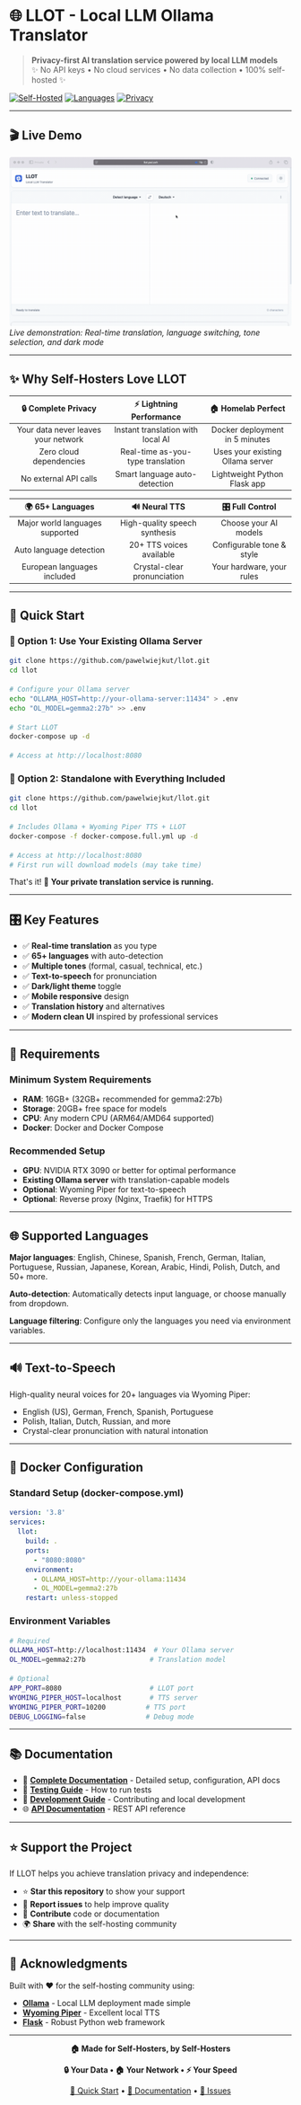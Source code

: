 # 🌐 LLOT - Local LLM Ollama Translator

> **Privacy-first AI translation service powered by local LLM models**  
> ✨ No API keys • No cloud services • No data collection • 100% self-hosted ✨

[![Self-Hosted](https://img.shields.io/badge/Self--Hosted-100%25-green?style=for-the-badge&logo=docker)](https://github.com/pawelwiejkut/llot)
[![Languages](https://img.shields.io/badge/Languages-65%2B-blue?style=for-the-badge)](https://github.com/pawelwiejkut/llot)
[![Privacy](https://img.shields.io/badge/Privacy-First-red?style=for-the-badge&logo=shield)](https://github.com/pawelwiejkut/llot)

---

## 🎬 Live Demo

![LLOT Demo](docs/images/llot-demo-final.gif)
*Live demonstration: Real-time translation, language switching, tone selection, and dark mode*

---

## ✨ Why Self-Hosters Love LLOT

| 🔒 **Complete Privacy** | ⚡ **Lightning Performance** | 🏠 **Homelab Perfect** |
|:---:|:---:|:---:|
| Your data never leaves your network | Instant translation with local AI | Docker deployment in 5 minutes |
| Zero cloud dependencies | Real-time as-you-type translation | Uses your existing Ollama server |
| No external API calls | Smart language auto-detection | Lightweight Python Flask app |

| 🌍 **65+ Languages** | 🔊 **Neural TTS** | 🎛️ **Full Control** |
|:---:|:---:|:---:|
| Major world languages supported | High-quality speech synthesis | Choose your AI models |
| Auto language detection | 20+ TTS voices available | Configurable tone & style |
| European languages included | Crystal-clear pronunciation | Your hardware, your rules |

---

## 🚀 Quick Start

### 🎯 Option 1: Use Your Existing Ollama Server
```bash
git clone https://github.com/pawelwiejkut/llot.git
cd llot

# Configure your Ollama server
echo "OLLAMA_HOST=http://your-ollama-server:11434" > .env
echo "OL_MODEL=gemma2:27b" >> .env

# Start LLOT
docker-compose up -d

# Access at http://localhost:8080
```

### 🔧 Option 2: Standalone with Everything Included
```bash
git clone https://github.com/pawelwiejkut/llot.git
cd llot

# Includes Ollama + Wyoming Piper TTS + LLOT
docker-compose -f docker-compose.full.yml up -d

# Access at http://localhost:8080
# First run will download models (may take time)
```

That's it! 🎉 **Your private translation service is running.**

---

## 🎛️ Key Features

- ✅ **Real-time translation** as you type
- ✅ **65+ languages** with auto-detection  
- ✅ **Multiple tones** (formal, casual, technical, etc.)
- ✅ **Text-to-speech** for pronunciation
- ✅ **Dark/light theme** toggle
- ✅ **Mobile responsive** design
- ✅ **Translation history** and alternatives
- ✅ **Modern clean UI** inspired by professional services

---

## 🔧 Requirements

### Minimum System Requirements
- **RAM**: 16GB+ (32GB+ recommended for gemma2:27b)
- **Storage**: 20GB+ free space for models
- **CPU**: Any modern CPU (ARM64/AMD64 supported)
- **Docker**: Docker and Docker Compose

### Recommended Setup
- **GPU**: NVIDIA RTX 3090 or better for optimal performance
- **Existing Ollama server** with translation-capable models
- **Optional**: Wyoming Piper for text-to-speech
- **Optional**: Reverse proxy (Nginx, Traefik) for HTTPS

---

## 🌐 Supported Languages

**Major languages**: English, Chinese, Spanish, French, German, Italian, Portuguese, Russian, Japanese, Korean, Arabic, Hindi, Polish, Dutch, and 50+ more.

**Auto-detection**: Automatically detects input language, or choose manually from dropdown.

**Language filtering**: Configure only the languages you need via environment variables.

---

## 🔊 Text-to-Speech

High-quality neural voices for 20+ languages via Wyoming Piper:
- English (US), German, French, Spanish, Portuguese
- Polish, Italian, Dutch, Russian, and more
- Crystal-clear pronunciation with natural intonation

---

## 🐳 Docker Configuration

### Standard Setup (docker-compose.yml)
```yaml
version: '3.8'
services:
  llot:
    build: .
    ports:
      - "8080:8080"
    environment:
      - OLLAMA_HOST=http://your-ollama:11434
      - OL_MODEL=gemma2:27b
    restart: unless-stopped
```

### Environment Variables
```bash
# Required
OLLAMA_HOST=http://localhost:11434  # Your Ollama server
OL_MODEL=gemma2:27b                # Translation model

# Optional  
APP_PORT=8080                      # LLOT port
WYOMING_PIPER_HOST=localhost       # TTS server
WYOMING_PIPER_PORT=10200          # TTS port
DEBUG_LOGGING=false               # Debug mode
```

---

## 📚 Documentation

- 📖 **[Complete Documentation](DOCUMENTATION.md)** - Detailed setup, configuration, API docs
- 🧪 **[Testing Guide](DOCUMENTATION.md#-testing--quality)** - How to run tests
- 🔧 **[Development Guide](DOCUMENTATION.md#-development)** - Contributing and local development
- 🌐 **[API Documentation](DOCUMENTATION.md#-api-documentation)** - REST API reference

---

## ⭐ Support the Project

If LLOT helps you achieve translation privacy and independence:

- ⭐ **Star this repository** to show your support
- 🐛 **Report issues** to help improve quality
- 🔧 **Contribute** code or documentation
- 🌍 **Share** with the self-hosting community

---

## 🙏 Acknowledgments

Built with ❤️ for the self-hosting community using:
- **[Ollama](https://ollama.com)** - Local LLM deployment made simple
- **[Wyoming Piper](https://github.com/rhasspy/wyoming-piper)** - Excellent local TTS
- **[Flask](https://flask.palletsprojects.com)** - Robust Python web framework

---

<div align="center">

**🏠 Made for Self-Hosters, by Self-Hosters**

**🔒 Your Data • 🏠 Your Network • ⚡ Your Speed**

[🚀 Quick Start](#-quick-start) • [📖 Documentation](DOCUMENTATION.md) • [🐛 Issues](https://github.com/pawelwiejkut/llot/issues)

</div>